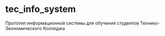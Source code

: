 # tec_info_system
Прототип информационной системы для обучения студентов Технико-Экономического Колледжа
